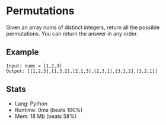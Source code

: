 # Permutations

Given an array nums of distinct integers, return all the possible permutations. You can return the answer in any order.

## Example

```
Input: nums = [1,2,3]
Output: [[1,2,3],[1,3,2],[2,1,3],[2,3,1],[3,1,2],[3,2,1]]
```

## Stats

- Lang: Python
- Runtime: 0ms (beats 100%)
- Mem: 18 Mb (beats 58%)
